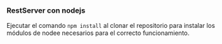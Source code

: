 ### RestServer con nodejs

Ejecutar el comando ``` npm install ``` al clonar el repositorio para instalar los módulos
de nodee necesarios para el correcto funcionamiento.
